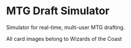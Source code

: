 MTG Draft Simulator
===

Simulator for real-time, multi-user MTG drafting.

All card images belong to Wizards of the Coast
